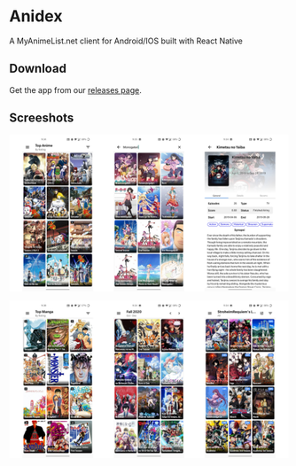 # Anidex

A MyAnimeList.net client for Android/IOS built with React Native

## Download
Get the app from our [releases page](https://github.com/rajarsheechatterjee/anidex-client/releases/tag/v1.0).

## Screeshots

![Top-Anime](./assets/screenshots/1.png)

![Top-Manga](./assets/screenshots/2.png)
